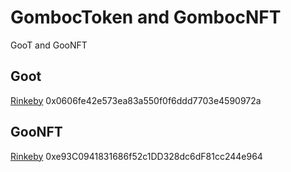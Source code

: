 # GombocToken and GombocNFT

GooT and GooNFT

## Goot

[Rinkeby](https://rinkeby.etherscan.io/token/0x0606fe42e573ea83a550f0f6ddd7703e4590972a) 0x0606fe42e573ea83a550f0f6ddd7703e4590972a

## GooNFT

[Rinkeby](https://rinkeby.etherscan.io/address/0xe93c0941831686f52c1dd328dc6df81cc244e964#code) 0xe93C0941831686f52c1DD328dc6dF81cc244e964